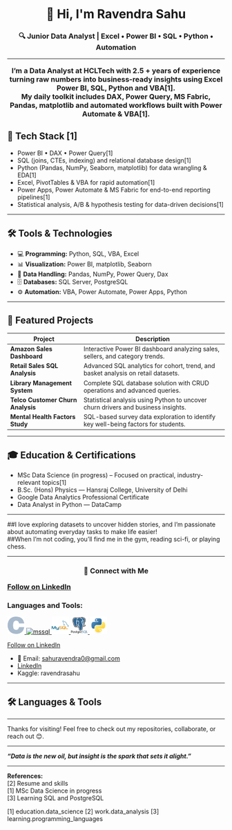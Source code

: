 <h1 align="center">👋 Hi, I'm Ravendra Sahu

<h3 align="center">🔍 Junior Data Analyst | Excel • Power BI • SQL • Python • Automation

---

I’m a Data Analyst at HCLTech with 2.5 + years of experience turning raw numbers into business-ready insights using Excel Power BI, SQL, Python and VBA[1].  
My daily toolkit includes DAX, Power Query, MS Fabric, Pandas, matplotlib and automated workflows built with Power Automate & VBA[1].

## 🔧 Tech Stack [1]

- Power BI • DAX • Power Query[1]  
- SQL (joins, CTEs, indexing) and relational database design[1]  
- Python (Pandas, NumPy, Seaborn, matplotlib) for data wrangling & EDA[1]  
- Excel, PivotTables & VBA for rapid automation[1]  
- Power Apps, Power Automate & MS Fabric for end-to-end reporting pipelines[1]  
- Statistical analysis, A/B & hypothesis testing for data-driven decisions[1]

---

## 🛠️ Tools & Technologies

- 💻 **Programming:** Python, SQL, VBA, Excel
- 📊 **Visualization:** Power BI, matplotlib, Seaborn
- 📂 **Data Handling:** Pandas, NumPy, Power Query, Dax
- 🗄️ **Databases:** SQL Server, PostgreSQL
- ⚙️ **Automation:** VBA, Power Automate, Power Apps, Python

---

## 🚀 Featured Projects

| Project                         | Description                                                                                   |
|----------------------------------|-----------------------------------------------------------------------------------------------|
| **Amazon Sales Dashboard**       | Interactive Power BI dashboard analyzing sales, sellers, and category trends.                 |
| **Retail Sales SQL Analysis**    | Advanced SQL analytics for cohort, trend, and basket analysis on retail datasets.             |
| **Library Management System**    | Complete SQL database solution with CRUD operations and advanced queries.                     |
| **Telco Customer Churn Analysis**| Statistical analysis using Python to uncover churn drivers and business insights.             |
| **Mental Health Factors Study**  | SQL-based survey data exploration to identify key well-being factors for students.            |

---

## 🎓 Education & Certifications

- MSc Data Science (in progress) – Focused on practical, industry-relevant topics[1]
- B.Sc. (Hons) Physics — Hansraj College, University of Delhi
- Google Data Analytics Professional Certificate
- Data Analyst in Python — DataCamp

---


##I love exploring datasets to uncover hidden stories, and I’m passionate about automating everyday tasks to make life easier!  
##When I’m not coding, you’ll find me in the gym, reading sci-fi, or playing chess.

---

<h3 align="center"> 🤝 Connect with Me
<p align="left">
<a class="libutton" href="https://www.linkedin.com/comm/mynetwork/discovery-see-all?usecase=PEOPLE_FOLLOWS&followMember=lakkilohitha" target="_blank">Follow on LinkedIn</a>
</p>

<h3 align="left">Languages and Tools:</h3>
<p align="left"> <a href="https://www.cprogramming.com/" target="_blank" rel="noreferrer"> <img src="https://raw.githubusercontent.com/devicons/devicon/master/icons/c/c-original.svg" alt="c" width="40" height="40"/> </a> <a href="https://www.microsoft.com/en-us/sql-server" target="_blank" rel="noreferrer"> <img src="https://www.svgrepo.com/show/303229/microsoft-sql-server-logo.svg" alt="mssql" width="40" height="40"/> </a> <a href="https://www.mysql.com/" target="_blank" rel="noreferrer"> <img src="https://raw.githubusercontent.com/devicons/devicon/master/icons/mysql/mysql-original-wordmark.svg" alt="mysql" width="40" height="40"/> </a> <a href="https://www.postgresql.org" target="_blank" rel="noreferrer"> <img src="https://raw.githubusercontent.com/devicons/devicon/master/icons/postgresql/postgresql-original-wordmark.svg" alt="postgresql" width="40" height="40"/> </a> <a href="https://www.python.org" target="_blank" rel="noreferrer"> <img src="https://raw.githubusercontent.com/devicons/devicon/master/icons/python/python-original.svg" alt="python" width="40" height="40"/> </a> </p>

    
<a class="libutton" href="[https://www.linkedin.com/comm/mynetwork/discovery-see-all?usecase=PEOPLE_FOLLOWS&followMember=lakkilohitha](https://www.linkedin.com/in/theravendrasahu)" target="_blank">Follow on LinkedIn</a>


- 📧 Email: sahuravendra0@gmail.com
- [LinkedIn]()
- Kaggle: ravendrasahu

---

## 🛠️ Languages & Tools


  
  
  
  
  
  
  
  
  


---

Thanks for visiting! Feel free to check out my repositories, collaborate, or reach out 😊.

---

**_“Data is the new oil, but insight is the spark that sets it alight.”_**


---

**References:**  
[2] Resume and skills  
[1] MSc Data Science in progress  
[3] Learning SQL and PostgreSQL

[1] education.data_science
[2] work.data_analysis
[3] learning.programming_languages
